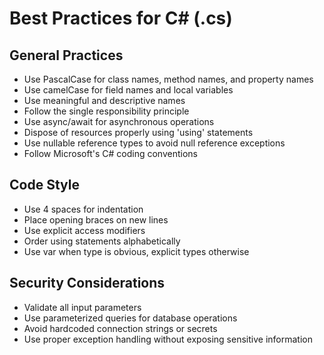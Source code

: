 # Best Practices for C# (.cs)

## General Practices
- Use PascalCase for class names, method names, and property names
- Use camelCase for field names and local variables
- Use meaningful and descriptive names
- Follow the single responsibility principle
- Use async/await for asynchronous operations
- Dispose of resources properly using 'using' statements
- Use nullable reference types to avoid null reference exceptions
- Follow Microsoft's C# coding conventions

## Code Style
- Use 4 spaces for indentation
- Place opening braces on new lines
- Use explicit access modifiers
- Order using statements alphabetically
- Use var when type is obvious, explicit types otherwise

## Security Considerations
- Validate all input parameters
- Use parameterized queries for database operations
- Avoid hardcoded connection strings or secrets
- Use proper exception handling without exposing sensitive information
